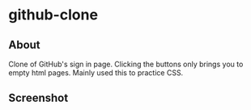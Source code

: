 # github-clone
## About
Clone of GitHub's sign in page. Clicking the buttons only brings you to empty html pages. Mainly used this to practice CSS.

## Screenshot